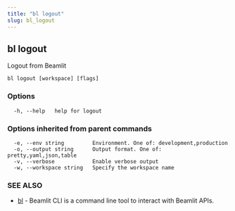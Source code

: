 ```yaml
---
title: "bl logout"
slug: bl_logout
---
```

## bl logout

Logout from Beamlit

```
bl logout [workspace] [flags]
```

### Options

```
  -h, --help   help for logout
```

### Options inherited from parent commands

```
  -e, --env string         Environment. One of: development,production
  -o, --output string      Output format. One of: pretty,yaml,json,table
  -v, --verbose            Enable verbose output
  -w, --workspace string   Specify the workspace name
```

### SEE ALSO

* [bl](bl.md)	 - Beamlit CLI is a command line tool to interact with Beamlit APIs.

